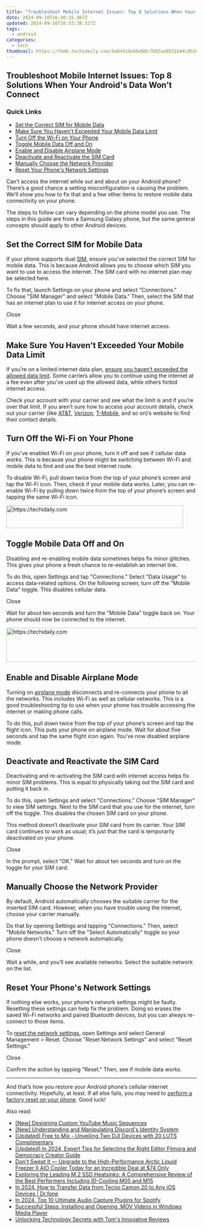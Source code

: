 ```yaml
---
title: "Troubleshoot Mobile Internet Issues: Top 8 Solutions When Your Android's Data Won't Connect"
date: 2024-09-10T16:40:15.967Z
updated: 2024-09-16T16:53:38.527Z
tags:
  - android
categories:
  - tech
thumbnail: https://thmb.techidaily.com/bab43c6ebbd68c7b02aa8931b44c8b3c5cf156c7a7bd1aa24fbe3ea34de877b1.jpg
---
```


## Troubleshoot Mobile Internet Issues: Top 8 Solutions When Your Android's Data Won't Connect

### Quick Links

* [Set the Correct SIM for Mobile Data](https://android-location-track.techidaily.com/in-2024-how-to-spy-on-text-messages-from-computer-and-infinix-smart-8-drfone-by-drfone-virtual-android/)
* [Make Sure You Haven't Exceeded Your Mobile Data Limit](https://iphone-unlock.techidaily.com/in-2024-4-ways-to-unlock-iphone-14-plus-to-use-usb-accessories-without-passcode-drfone-by-drfone-ios/)
* [Turn Off the Wi-Fi on Your Phone](https://fake-location.techidaily.com/how-to-fix-oneplus-nord-n30-5g-find-my-friends-no-location-found-drfone-by-drfone-virtual-android/)
* [Toggle Mobile Data Off and On](https://tiktok-videos.techidaily.com/new-keep-your-content-safe-guidelines-for-clearance-of-tiktok-videos-for-2024/)
* [Enable and Disable Airplane Mode](https://screen-sharing-recording.techidaily.com/2024-approved-premier-ios-choice-best-emulators-of-psp-games/)
* [Deactivate and Reactivate the SIM Card](https://location-social.techidaily.com/in-2024-4-most-known-ways-to-find-someone-on-tinder-for-apple-iphone-14-pro-max-by-name-drfone-by-drfone-virtual-ios/)
* [Manually Choose the Network Provider](https://fox-info.techidaily.com/2024-approved-master-the-science-and-art-of-attention-grabbing-titles/)
* [Reset Your Phone's Network Settings](https://vimeo-videos.techidaily.com/updated-2024-approved-flashback-to-fame-vimeo-glimpse/)

 Can’t access the internet while out and about on your Android phone? There’s a good chance a setting misconfiguration is causing the problem. We’ll show you how to fix that and a few other items to restore mobile data connectivity on your phone.

 The steps to follow can vary depending on the phone model you use. The steps in this guide are from a Samsung Galaxy phone, but the same general concepts should apply to other Android devices.

##  Set the Correct SIM for Mobile Data

 If your phone supports dual [SIM](https://remote-screen-capture.techidaily.com/in-2024-superior-video-editing-software-for-online-sessions/), ensure you’ve selected the correct SIM for mobile data. This is because Android allows you to choose which SIM you want to use to access the internet. The SIM card with no internet plan may be selected here.

 To fix that, launch Settings on your phone and select "Connections." Choose "SIM Manager" and select "Mobile Data." Then, select the SIM that has an internet plan to use it for internet access on your phone.

Close 

 Wait a few seconds, and your phone should have internet access.

##  Make Sure You Haven't Exceeded Your Mobile Data Limit

 If you’re on a limited internet data plan, [ensure you haven’t exceeded the allowed data limit](https://win-howtos.techidaily.com/how-to-get-the-brightness-control-back-in-working-order-on-windows-11/). Some carriers allow you to continue using the internet at a fee even after you’ve used up the allowed data, while others forbid internet access.

 Check your account with your carrier and see what the limit is and if you’re over that limit. If you aren’t sure how to access your account details, check out your carrier (like [AT&T](https://www.anrdoezrs.net/links/3607085/type/dlg/sid/UUhtgUeUpU2003858/https://www.att.com/support/contact-us/), [Verizon](https://www.anrdoezrs.net/links/3607085/type/dlg/sid/UUhtgUeUpU2003858/https://www.verizon.com/support/contact-us/), [T-Mobile](https://www.t-mobile.com/contact-us), and so on)’s website to find their contact details.

##  Turn Off the Wi-Fi on Your Phone

 If you’ve enabled Wi-Fi on your phone, turn it off and see if cellular data works. This is because your phone might be switching between Wi-Fi and mobile data to find and use the best internet route.

 To disable Wi-Fi, pull down twice from the top of your phone’s screen and tap the Wi-Fi icon. Then, check if your mobile data works. Later, you can re-enable Wi-Fi by pulling down twice from the top of your phone’s screen and tapping the same Wi-Fi icon.

<!-- affiliate ads begin -->
<a href="https://aligracehair.sjv.io/c/5597632/2135374/19272" target="_top" id="2135374">
  <img src="//a.impactradius-go.com/display-ad/19272-2135374" border="0" alt="https://techidaily.com" width="468" height="60"/>
</a>
<img height="0" width="0" src="https://aligracehair.sjv.io/i/5597632/2135374/19272" style="position:absolute;visibility:hidden;" border="0" />
<!-- affiliate ads end -->

##  Toggle Mobile Data Off and On

 Disabling and re-enabling mobile data sometimes helps fix minor glitches. This gives your phone a fresh chance to re-establish an internet link.

 To do this, open Settings and tap "Connections." Select "Data Usage" to access data-related options. On the following screen, turn off the "Mobile Data" toggle. This disables cellular data.

Close 

 Wait for about ten seconds and turn the "Mobile Data" toggle back on. Your phone should now be connected to the internet.

<!-- affiliate ads begin -->
<a href="https://ephamedtechinc.pxf.io/c/5597632/2137207/26400" target="_top" id="2137207">
  <img src="//a.impactradius-go.com/display-ad/26400-2137207" border="0" alt="https://techidaily.com" width="728" height="90"/>
</a>
<img height="0" width="0" src="https://ephamedtechinc.pxf.io/i/5597632/2137207/26400" style="position:absolute;visibility:hidden;" border="0" />
<!-- affiliate ads end -->

##  Enable and Disable Airplane Mode

 Turning on [airplane mode](https://audio-shaping.techidaily.com/updated-in-2024-cutting-edge-audio-tools-for-iphone-and-ipad-enthusiasts/) disconnects and re-connects your phone to all the networks. This includes Wi-Fi as well as cellular networks. This is a good troubleshooting tip to use when your phone has trouble accessing the internet or making phone calls.

 To do this, pull down twice from the top of your phone’s screen and tap the flight icon. This puts your phone on airplane mode. Wait for about five seconds and tap the same flight icon again. You’ve now disabled airplane mode.

##  Deactivate and Reactivate the SIM Card

 Deactivating and re-activating the SIM card with internet access helps fix minor SIM problems. This is equal to physically taking out the SIM card and putting it back in.

 To do this, open Settings and select "Connections." Choose "SIM Manager" to view SIM settings. Next to the SIM card that you use for the internet, turn off the toggle. This disables the chosen SIM card on your phone.

 This method doesn’t deactivate your SIM card from its carrier. Your SIM card continues to work as usual; it’s just that the card is temporarily deactivated on your phone.

Close 

 In the prompt, select "OK." Wait for about ten seconds and turn on the toggle for your SIM card.

##  Manually Choose the Network Provider

 By default, Android automatically chooses the suitable carrier for the inserted SIM card. However, when you have trouble using the internet, choose your carrier manually.

 Do that by opening Settings and tapping "Connections." Then, select "Mobile Networks." Turn off the "Select Automatically" toggle so your phone doesn’t choose a network automatically.

Close 

 Wait a while, and you’ll see available networks. Select the suitable network on the list.

##  Reset Your Phone's Network Settings

 If nothing else works, your phone’s network settings might be faulty. Resetting these settings can help fix the problem. Doing so erases the saved Wi-Fi networks and paired Bluetooth devices, but you can always re-connect to those items.

 To [reset the network settings](https://buynow-info.techidaily.com/unveiling-the-best-smart-speaker-for-melody-lovers-the-nest-audio-assessment/), open Settings and select General Management > Reset. Choose "Reset Network Settings" and select "Reset Settings."

Close 

 Confirm the action by tapping "Reset." Then, see if mobile data works.

---

 And that’s how you restore your Android phone’s cellular internet connectivity. Hopefully, at least. If all else fails, you may need to [perform a factory reset on your phone](https://apple-account.techidaily.com/in-2024-how-to-get-the-apple-id-verification-code-from-apple-iphone-14-in-the-best-ways-by-drfone-ios/). Good luck!

<ins class="adsbygoogle"
     style="display:block"
     data-ad-format="autorelaxed"
     data-ad-client="ca-pub-7571918770474297"
     data-ad-slot="1223367746"></ins>

<ins class="adsbygoogle"
     style="display:block"
     data-ad-client="ca-pub-7571918770474297"
     data-ad-slot="8358498916"
     data-ad-format="auto"
     data-full-width-responsive="true"></ins>

<span class="atpl-alsoreadstyle">Also read:</span>
<div><ul>
<li><a href="https://youtube-zero.techidaily.com/esigning-custom-youtube-music-sequences/"><u>[New] Designing Custom YouTube Music Sequences</u></a></li>
<li><a href="https://discord-videos.techidaily.com/new-understanding-and-manipulating-discords-identity-system/"><u>[New] Understanding and Manipulating Discord's Identity System</u></a></li>
<li><a href="https://article-tips.techidaily.com/updated-free-to-mix-unveiling-two-dji-devices-with-20-luts-complimentary/"><u>[Updated] Free to Mix - Unveiling Two DJI Devices with 20 LUTS Complimentary</u></a></li>
<li><a href="https://desktop-recording.techidaily.com/updated-in-2024-expert-tips-for-selecting-the-right-editor-filmora-and-democracy-creator-guide/"><u>[Updated] In 2024, Expert Tips for Selecting the Right Editor Filmora and Democracy Creator Guide</u></a></li>
<li><a href="https://hardware-tips.techidaily.com/1723175687973-dont-sweat-it-upgrade-to-the-high-performance-arctic-liquid-freezer-ii-aio-cooler-today-for-an-incredible-deal-at-74-only/"><u>Don't Sweat It — Upgrade to the High-Performance Arctic Liquid Freezer II AIO Cooler Today for an Incredible Deal at $74 Only</u></a></li>
<li><a href="https://hardware-tips.techidaily.com/exploring-the-leading-m2-ssd-heatsinks-a-comprehensive-review-of-the-best-performers-including-id-cooling-m05-and-m15/"><u>Exploring the Leading M.2 SSD Heatsinks: A Comprehensive Review of the Best Performers Including ID-Cooling M05 and M15</u></a></li>
<li><a href="https://android-transfer.techidaily.com/in-2024-how-to-transfer-data-from-tecno-camon-20-to-any-ios-devices-drfone-by-drfone-transfer-from-android-transfer-from-android/"><u>In 2024, How to Transfer Data from Tecno Camon 20 to Any iOS Devices | Dr.fone</u></a></li>
<li><a href="https://screen-activity-recording.techidaily.com/in-2024-top-10-ultimate-audio-capture-plugins-for-spotify/"><u>In 2024, Top 10 Ultimate Audio Capture Plugins for Spotify</u></a></li>
<li><a href="https://some-approaches.techidaily.com/successful-steps-installing-and-opening-mov-videos-in-windows-media-player/"><u>Successful Steps: Installing and Opening .MOV Videos in Windows Media Player</u></a></li>
<li><a href="https://hardware-tips.techidaily.com/unlocking-technology-secrets-with-toms-innovative-reviews/"><u>Unlocking Technology Secrets with Tom's Innovative Reviews</u></a></li>
</ul></div>

